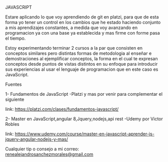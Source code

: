 
JAVASCRIPT

Estare aplicando lo que voy aprendiendo de git en platzi, para que de esta forma yo tener un control en los cambios que he estado haciendo conjunto a mis aprendizajes constantes, a medida que voy avanzando en programacion ya con una base ya establecida y mas firme con forme pasa el tiempo.

Estoy experimentando terminar 2 cursos a la par que consisten en conceptos similares pero distintas formas de metodologia al enseñar e demostraciones al ejemplificar conceptos, la forma en el cual te expresan conceptos desde puntos de vistas distintos en su enfoque para introducir sus experiencias al usar el lenguaje de programacion que en este caso es JavaScript.

Fuentes

1- Fundamentos de JavaScript -Platzi y mas por venir para complementar el siguiente

link: https://platzi.com/clases/fundamentos-javascript/

2- Master en JavaScript,angular 8,Jquery,nodejs,api rest -Udemy por Victor Robles 

link: https://www.udemy.com/course/master-en-javascript-aprender-js-jquery-angular-nodejs-y-mas/

Cualquier tip o consejo a mi correo: renealejandrosanchezmorales@gmail.com
